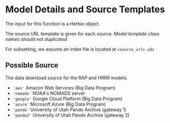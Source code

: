 # Model Details and Source Templates

The input for this function is a Herbie object.

The source URL template is given for each source. _Model template class names should not duplicated_

For subsetting, we assume an index file is located at `<source_url>.idx`

## Possible Source

The data download source for the RAP and HRRR models.

- `'aws'` Amazon Web Services (Big Data Program)
- `'nomads'` NOAA's NOMADS server
- `'google'` Google Cloud Platform (Big Data Program)
- `'azure'` Microsoft Azure (Big Data Program)
- `'pando'` University of Utah Pando Archive (gateway 1)
- `'pando2'` University of Utah Pando Archive (gateway 2)
